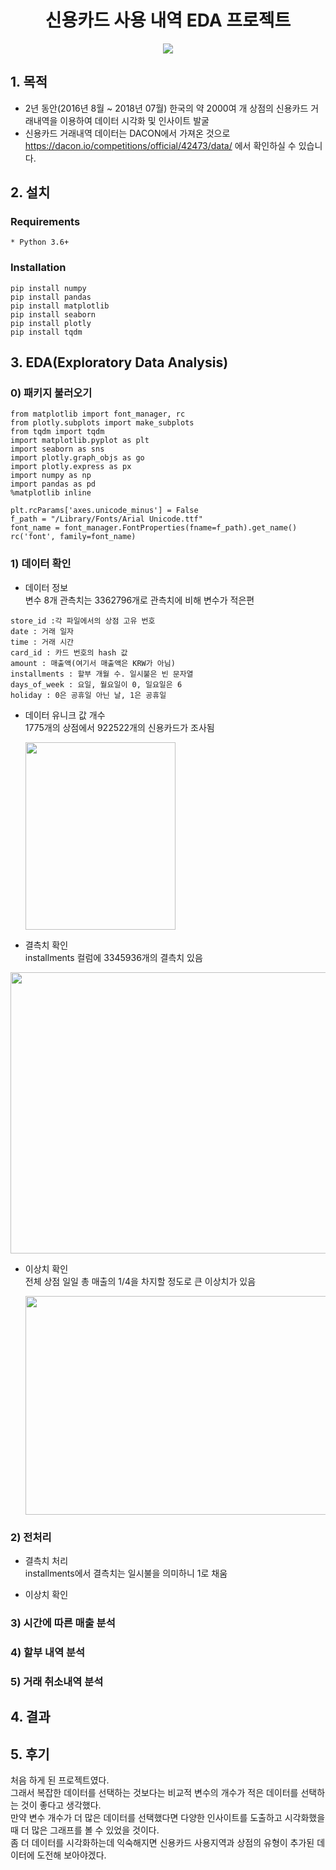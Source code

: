 <h1 align="center"><strong>신용카드 사용 내역 EDA 프로젝트</strong></h3>

<p align="center"><img src="https://user-images.githubusercontent.com/72811950/105155279-bf002800-5b4d-11eb-8af9-b2f5bc72215f.jpg"></p>

## 1. 목적
- 2년 동안(2016년 8월 ~ 2018년 07월) 한국의 약 2000여 개 상점의 신용카드 거래내역을 이용하여 데이터 시각화 및 인사이트 발굴
- 신용카드 거래내역 데이터는 DACON에서 가져온 것으로 https://dacon.io/competitions/official/42473/data/ 에서 확인하실 수 있습니다.

## 2. 설치
### Requirements
```
* Python 3.6+
```
### Installation
```
pip install numpy
pip install pandas
pip install matplotlib
pip install seaborn
pip install plotly
pip install tqdm
```
## 3. EDA(Exploratory Data Analysis)
### 0) 패키지 불러오기
```
from matplotlib import font_manager, rc
from plotly.subplots import make_subplots
from tqdm import tqdm
import matplotlib.pyplot as plt 
import seaborn as sns 
import plotly.graph_objs as go
import plotly.express as px
import numpy as np
import pandas as pd
%matplotlib inline

plt.rcParams['axes.unicode_minus'] = False
f_path = "/Library/Fonts/Arial Unicode.ttf"
font_name = font_manager.FontProperties(fname=f_path).get_name()
rc('font', family=font_name)
```
### 1) 데이터 확인
- 데이터 정보  
변수 8개 관측치는 3362796개로 관측치에 비해 변수가 적은편
```
store_id :각 파일에서의 상점 고유 번호
date : 거래 일자
time : 거래 시간
card_id : 카드 번호의 hash 값
amount : 매출액(여기서 매출액은 KRW가 아님)
installments : 할부 개월 수. 일시불은 빈 문자열
days_of_week : 요일, 월요일이 0, 일요일은 6
holiday : 0은 공휴일 아닌 날, 1은 공휴일
```  

- 데이터 유니크 값 개수  
  1775개의 상점에서 922522개의 신용카드가 조사됨  
  
  <img src="https://user-images.githubusercontent.com/72811950/105183034-1368cf00-5b71-11eb-8ccd-518850ebe4e9.png" width="240" height="300"></img>  
  
- 결측치 확인  
  installments 컬럼에 3345936개의 결측치 있음  
  
<img src="https://user-images.githubusercontent.com/72811950/105180715-4198df80-5b6e-11eb-9c30-073937cf263d.png" width="750" height="450"></img> 
  
- 이상치 확인  
  전체 상점 일일 총 매출의 1/4을 차지할 정도로 큰 이상치가 있음  
  
  <img src="https://user-images.githubusercontent.com/72811950/105189511-61cd9c00-5b78-11eb-9dcd-e8aeb9b2f262.png" width="600" height="350"></img>


### 2) 전처리  
- 결측치 처리  
installments에서 결측치는 일시불을 의미하니 1로 채움  
  
- 이상치 확인  



### 3) 시간에 따른 매출 분석


### 4) 할부 내역 분석


### 5) 거래 취소내역 분석



## 4. 결과

## 5. 후기
처음 하게 된 프로젝트였다.  
그래서 복잡한 데이터를 선택하는 것보다는 비교적 변수의 개수가 적은 데이터를 선택하는 것이 좋다고 생각했다.  
만약 변수 개수가 더 많은 데이터를 선택했다면 다양한 인사이트를 도출하고 시각화했을 때 더 많은 그래프를 볼 수 있었을 것이다.  
좀 더 데이터를 시각화하는데 익숙해지면 신용카드 사용지역과 상점의 유형이 추가된 데이터에 도전해 보아야겠다.

